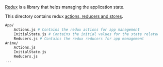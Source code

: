 [Redux](https://redux.js.org/) is a library that helps managing the application state.

This directory contains redux [actions, reducers and stores](https://redux.js.org/basics).

```bash
App/
    Actions.js # Contains the redux actions for app management
    InitialState.js # Contains the initial values for the state related to the app
    Reducers.js # Contains the redux reducers for app management
Anime/
    Actions.js
    InitialState.js
    Reducers.js
...
```
